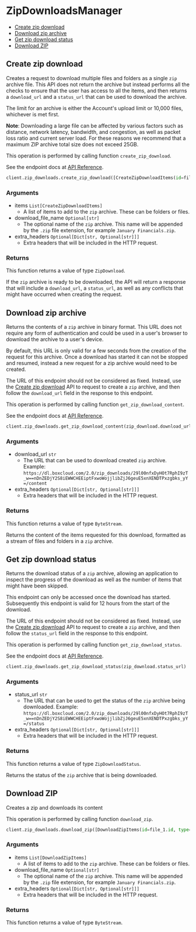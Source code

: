 # ZipDownloadsManager

- [Create zip download](#create-zip-download)
- [Download zip archive](#download-zip-archive)
- [Get zip download status](#get-zip-download-status)
- [Download ZIP](#download-zip)

## Create zip download

Creates a request to download multiple files and folders as a single `zip`
archive file. This API does not return the archive but instead performs all
the checks to ensure that the user has access to all the items, and then
returns a `download_url` and a `status_url` that can be used to download the
archive.

The limit for an archive is either the Account's upload limit or
10,000 files, whichever is met first.

**Note**: Downloading a large file can be
affected by various
factors such as distance, network latency,
bandwidth, and congestion, as well as packet loss
ratio and current server load.
For these reasons we recommend that a maximum ZIP archive
total size does not exceed 25GB.

This operation is performed by calling function `create_zip_download`.

See the endpoint docs at
[API Reference](https://developer.box.com/reference/post-zip-downloads/).

<!-- sample post_zip_downloads -->

```python
client.zip_downloads.create_zip_download([CreateZipDownloadItems(id=file_1.id, type=DownloadZipItemsTypeField.FILE.value), CreateZipDownloadItems(id=file_2.id, type=DownloadZipItemsTypeField.FILE.value), CreateZipDownloadItems(id=folder_1.id, type=DownloadZipItemsTypeField.FOLDER.value)], download_file_name='zip')
```

### Arguments

- items `List[CreateZipDownloadItems]`
  - A list of items to add to the `zip` archive. These can be folders or files.
- download_file_name `Optional[str]`
  - The optional name of the `zip` archive. This name will be appended by the `.zip` file extension, for example `January Financials.zip`.
- extra_headers `Optional[Dict[str, Optional[str]]]`
  - Extra headers that will be included in the HTTP request.

### Returns

This function returns a value of type `ZipDownload`.

If the `zip` archive is ready to be downloaded, the API will return a
response that will include a `download_url`, a `status_url`, as well as
any conflicts that might have occurred when creating the request.

## Download zip archive

Returns the contents of a `zip` archive in binary format. This URL does not
require any form of authentication and could be used in a user's browser to
download the archive to a user's device.

By default, this URL is only valid for a few seconds from the creation of
the request for this archive. Once a download has started it can not be
stopped and resumed, instead a new request for a zip archive would need to
be created.

The URL of this endpoint should not be considered as fixed. Instead, use
the [Create zip download](e://post_zip_downloads) API to request to create a
`zip` archive, and then follow the `download_url` field in the response to
this endpoint.

This operation is performed by calling function `get_zip_download_content`.

See the endpoint docs at
[API Reference](https://developer.box.com/reference/get-zip-downloads-id-content/).

<!-- sample get_zip_downloads_id_content -->

```python
client.zip_downloads.get_zip_download_content(zip_download.download_url)
```

### Arguments

- download_url `str`
  - The URL that can be used to download created `zip` archive. Example: `https://dl.boxcloud.com/2.0/zip_downloads/29l00nfxDyHOt7RphI9zT_w==nDnZEDjY2S8iEWWCHEEiptFxwoWojjlibZjJ6geuE5xnXENDTPxzgbks_yY=/content`
- extra_headers `Optional[Dict[str, Optional[str]]]`
  - Extra headers that will be included in the HTTP request.

### Returns

This function returns a value of type `ByteStream`.

Returns the content of the items requested for this download, formatted as
a stream of files and folders in a `zip` archive.

## Get zip download status

Returns the download status of a `zip` archive, allowing an application to
inspect the progress of the download as well as the number of items that
might have been skipped.

This endpoint can only be accessed once the download has started.
Subsequently this endpoint is valid for 12 hours from the start of the
download.

The URL of this endpoint should not be considered as fixed. Instead, use
the [Create zip download](e://post_zip_downloads) API to request to create a
`zip` archive, and then follow the `status_url` field in the response to
this endpoint.

This operation is performed by calling function `get_zip_download_status`.

See the endpoint docs at
[API Reference](https://developer.box.com/reference/get-zip-downloads-id-status/).

<!-- sample get_zip_downloads_id_status -->

```python
client.zip_downloads.get_zip_download_status(zip_download.status_url)
```

### Arguments

- status_url `str`
  - The URL that can be used to get the status of the `zip` archive being downloaded. Example: `https://dl.boxcloud.com/2.0/zip_downloads/29l00nfxDyHOt7RphI9zT_w==nDnZEDjY2S8iEWWCHEEiptFxwoWojjlibZjJ6geuE5xnXENDTPxzgbks_yY=/status`
- extra_headers `Optional[Dict[str, Optional[str]]]`
  - Extra headers that will be included in the HTTP request.

### Returns

This function returns a value of type `ZipDownloadStatus`.

Returns the status of the `zip` archive that is being downloaded.

## Download ZIP

Creates a zip and downloads its content

This operation is performed by calling function `download_zip`.

```python
client.zip_downloads.download_zip([DownloadZipItems(id=file_1.id, type=DownloadZipItemsTypeField.FILE.value), DownloadZipItems(id=file_2.id, type=DownloadZipItemsTypeField.FILE.value), DownloadZipItems(id=folder_1.id, type=DownloadZipItemsTypeField.FOLDER.value)], download_file_name='zip')
```

### Arguments

- items `List[DownloadZipItems]`
  - A list of items to add to the `zip` archive. These can be folders or files.
- download_file_name `Optional[str]`
  - The optional name of the `zip` archive. This name will be appended by the `.zip` file extension, for example `January Financials.zip`.
- extra_headers `Optional[Dict[str, Optional[str]]]`
  - Extra headers that will be included in the HTTP request.

### Returns

This function returns a value of type `ByteStream`.
